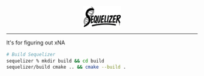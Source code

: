 <div align="center">

<picture>
  <img alt="sequelizer" src="docs/sequelizer.png" width="20%" height="20%">
</picture>

</div>

---

It's for figuring out xNA

```bash
# Build Sequelizer
sequelizer % mkdir build && cd build
sequelizer/build cmake .. && cmake --build .
```


